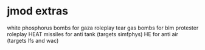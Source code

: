 # jmod extras
white phosphorus bombs for gaza roleplay
tear gas bombs for blm protester roleplay
HEAT missiles for anti tank (targets simfphys)
HE for anti air (targets lfs and wac)
